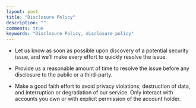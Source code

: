 ```yaml
---
layout: post
title: "Disclosure Policy"
description: ""
comments: true
keywords: "Disclosure Policy, disclosure policy"
---
```


- Let us know as soon as possible upon discovery of a potential security issue, and we’ll make every effort to quickly resolve the issue.

- Provide us a reasonable amount of time to resolve the issue before any disclosure to the public or a third–party.

- Make a good faith effort to avoid privacy violations, destruction of data, and interruption or degradation of our service. Only interact with accounts you own or with explicit permission of the account holder.